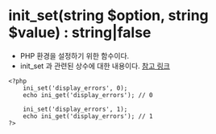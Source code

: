 # init_set(string $option, string $value) : string|false

- PHP 환경을 설정하기 위한 함수이다.
- init_set 과 관련된 상수에 대한 내용이다. [참고 링크](https://www.php.net/manual/en/ini.list.php)

```
<?php
    ini_set('display_errors', 0);
    echo ini_get('display_errors'); // 0
    
    ini_set('display_errors', 1);
    echo ini_get('display_errors'); // 1
?>
```